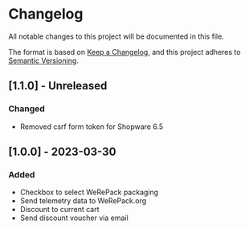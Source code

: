 # Changelog
All notable changes to this project will be documented in this file.

The format is based on [Keep a Changelog](https://keepachangelog.com/en/1.0.0/),
and this project adheres to [Semantic Versioning](https://semver.org/spec/v2.0.0.html).

## [1.1.0] - Unreleased
### Changed
- Removed csrf form token for Shopware 6.5

## [1.0.0] - 2023-03-30
### Added
- Checkbox to select WeRePack packaging
- Send telemetry data to WeRePack.org
- Discount to current cart
- Send discount voucher via email